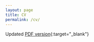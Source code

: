```yaml
---
layout: page
title: CV
permalink: /cv/
---
```

Updated [PDF version]({{site.baseurl}}/assets/pdf/cv.pdf){:target="\_blank"}
<div class="line"></div>


